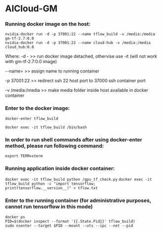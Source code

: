 # AICloud-GM
### Running docker image on the host:
```
nvidia-docker run -d -p 37001:22 --name tflow_build -v /media:/media gm-tf-2.7:0.0
nvidia-docker run -d -p 37001:22 --name cloud-hub -v /media:/media cloud_hub:0.0
```
Where: -d - >> run docker image detached, othervise use -it (will not work with gm-tf-2.7:0.0 image)

--name= >> assign name to running container

-p 37001:22 >> redirect ssh 22 host port to 37000 ssh container port

-v /media:/media >> make media folder inside host available in docker container

### Enter to the docker image:
`docker-enter tflow_build`

`docker exec -it tflow_build /bin/bash`
### In order to run shell commands after using docker-enter method, please run following command:
`export TERM=xterm`
### Running application inside docker container:
`docker exec -it tflow_build python /gpu_tf_check.py`
`docker exec -it tflow_build python -c "import tensorflow; print(tensorflow.__version__)" > tflow.txt`
### Enter to the running container (for administrative purposes, cannot run tensorflow in this mode)
```
docker ps
PID=$(docker inspect --format '{{.State.Pid}}' tflow_build)
sudo nsenter --target $PID --mount --uts --ipc --net --pid
```

